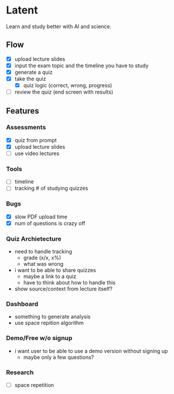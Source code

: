 # Latent

Learn and study better with AI and science.

## Flow

- [x] upload lecture slides
- [x] input the exam topic and the timeline you have to study
- [x] generate a quiz
- [x] take the quiz
  - [x] quiz logic (correct, wrong, progress)
- [ ] review the quiz (end screen with results)

## Features

### Assessments

- [x] quiz from prompt
- [x] upload lecture slides
- [ ] use video lectures

### Tools

- [ ] timeline
- [ ] tracking # of studying quizzes

### Bugs

- [x] slow PDF upload time
- [x] num of questions is crazy off

### Quiz Archietecture

- need to handle tracking
  - grade (x/x, x%)
  - what was wrong
- i want to be able to share quizzes
  - maybe a link to a quiz
  - have to think about how to handle this
- show source/context from lecture itself?

### Dashboard

- something to generate analysis
- use space repition algorithm

### Demo/Free w/o signup

- i want user to be able to use a demo version without signing up
  - maybe only a few questions?

### Research

- [ ] space repetition
